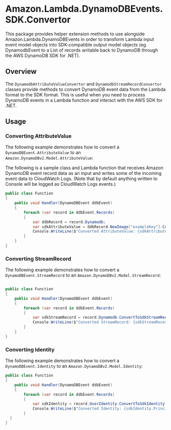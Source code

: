 # Amazon.Lambda.DynamoDBEvents.SDK.Convertor

This package provides helper extension methods to use alongside Amazon.Lambda.DynamoDBEvents in order to transform Lambda input event model objects into SDK-compatible output model objects (eg. DynamodbEvent to a List of records writable back to DynamoDB through the AWS DynamoDB SDK for .NET).

## Overview

The `DynamodbAttributeValueConvertor` and `DynamodbStreamRecordConvertor` classes provide methods to convert DynamoDB event data from the Lambda format to the SDK format. This is useful when you need to process DynamoDB events in a Lambda function and interact with the AWS SDK for .NET.

## Usage

### Converting AttributeValue

The following example demonstrates how to convert a `DynamoDBEvent.AttributeValue` to an `Amazon.DynamoDBv2.Model.AttributeValue`:


The following is a sample class and Lambda function that receives Amazon DynamoDB event record data as an input and writes some of the incoming event data to CloudWatch Logs. (Note that by default anything written to Console will be logged as CloudWatch Logs events.)

```csharp
public class Function
{
    public void Handler(DynamoDBEvent ddbEvent)
    {
        foreach (var record in ddbEvent.Records)
        {
            var ddbRecord = record.Dynamodb;
            var sdkAttributeValue = ddbRecord.NewImage["exampleKey"].ConvertToSdkAttribute();
            Console.WriteLine($"Converted AttributeValue: {sdkAttributeValue.S}");
        }
    }
}
```


### Converting StreamRecord

The following example demonstrates how to convert a `DynamoDBEvent.StreamRecord` to an `Amazon.DynamoDBv2.Model.StreamRecord`:

```csharp

public class Function
{
    public void Handler(DynamoDBEvent ddbEvent)
    {
        foreach (var record in ddbEvent.Records)
        {
            var sdkStreamRecord = record.Dynamodb.ConvertToSdkStreamRecord();
            Console.WriteLine($"Converted StreamRecord: {sdkStreamRecord.SequenceNumber}");
        }
    }
}
```

### Converting Identity

The following example demonstrates how to convert a `DynamoDBEvent.Identity` to an `Amazon.DynamoDBv2.Model.Identity`:

```csharp
public class Function
{
    public void Handler(DynamoDBEvent ddbEvent)
    {
        foreach (var record in ddbEvent.Records)
        {
            var sdkIdentity = record.UserIdentity.ConvertToSdkIdentity();
            Console.WriteLine($"Converted Identity: {sdkIdentity.PrincipalId}");
        }
  }
}
```

